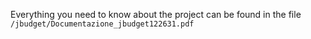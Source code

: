 Everything you need to know about the project can be found in the file `/jbudget/Documentazione_jbudget122631.pdf`
